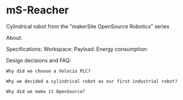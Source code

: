 # mS-Reacher
Cylindrical robot from the "makerSite OpenSource Robotics" series

About:


Specifications:
    Workspace:
	Payload:
	Energy consumption:
	


Design decisions and FAQ:

    Why did we choose a Velocio PLC?
	
	Why we decided a cylindrical robot as our first industrial robot?
	
	Why did we make it OpenSource?